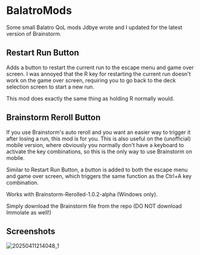 # BalatroMods
Some small Balatro QoL mods Jdbye wrote and I updated for the latest version of Brainstorm.

## Restart Run Button
Adds a button to restart the current run to the escape menu and game over screen.
I was annoyed that the R key for restarting the current run doesn't work on the game over screen, requiring you to go back to the deck selection screen to start a new run.

This mod does exactly the same thing as holding R normally would.

## Brainstorm Reroll Button
If you use Brainstorm's auto reroll and you want an easier way to trigger it after losing a run, this mod is for you.
This is also useful on the (unofficial) mobile version, where obviously you normally don't have a keyboard to activate the key combinations, so this is the only way to use Brainstorm on mobile.

Similar to Restart Run Button, a button is added to both the escape menu and game over screen, which triggers the same function as the Ctrl+A key combination.

Works with Brainstorm-Rerolled-1.0.2-alpha (Windows only).

Simply download the Brainstorm file from the repo (DO NOT download Immolate as well!)

## Screenshots
![20250411214048_1](https://github.com/user-attachments/assets/e313eac2-9f58-4a70-9bad-0e9150cb2c9c)
